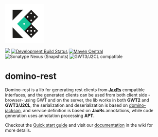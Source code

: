 ![logoimage](https://raw.githubusercontent.com/DominoKit/DominoKit.github.io/master/logo/128.png)

<a title="Gitter" href="https://gitter.im/DominoKit/domino"><img src="https://badges.gitter.im/Join%20Chat.svg"></a>
[![Development Build Status](https://github.com/DominoKit/domino-rest/actions/workflows/deploy.yaml/badge.svg?branch=development)](https://github.com/DominoKit/domino-rest/actions/workflows/deploy.yaml/badge.svg?branch=development)
[![Maven Central](https://maven-badges.herokuapp.com/maven-central/org.dominokit/domino-rest/badge.svg?style=plastic)](https://maven-badges.herokuapp.com/maven-central/org.dominokit/domino-rest)
![Sonatype Nexus (Snapshots)](https://img.shields.io/badge/Snapshot-HEAD--SNAPSHOT-orange)
![GWT3/J2CL compatible](https://img.shields.io/badge/GWT3/J2CL-compatible-brightgreen.svg)

# domino-rest

Domino-rest is a lib for generating rest clients from **[JaxRs]()** compatible interfaces, and the generated clients can be used from both client side -browser- using GWT and on the server, the lib works in both **GWT2** and **GWT3/J2CL**, the serialization and deserialization is based on [domino-jackson](https://github.com/DominoKit/domino-jackson), and service definition is based on **JaxRs** annotations, while code generation uses annotation processing **APT**.

Checkout the [Quick start guide](https://github.com/DominoKit/domino-rest/wiki/Quick-start) and visit our [documentation](https://github.com/DominoKit/domino-rest/wiki) in the wiki for more details.
